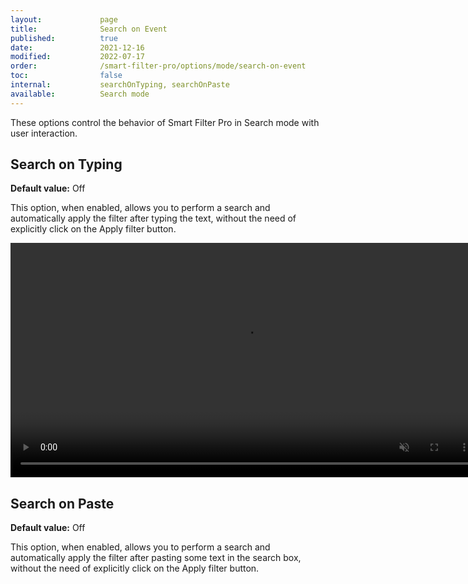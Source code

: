 ```yaml
---
layout:             page
title:              Search on Event
published:          true
date:               2021-12-16
modified:           2022-07-17
order:              /smart-filter-pro/options/mode/search-on-event
toc:                false
internal:           searchOnTyping, searchOnPaste
available:          Search mode
---
```

These options control the behavior of Smart Filter Pro in Search mode with user interaction.

## Search on Typing

**Default value:** Off

This option, when enabled, allows you to perform a search and automatically apply the filter after typing the text, without the need of explicitly click on the Apply filter button.

<video src="images/search-on-typing.mp4" width="750" autoplay loop muted></video>

## Search on Paste

**Default value:** Off

This option, when enabled, allows you to perform a search and automatically apply the filter after pasting some text in the search box, without the need of explicitly click on the Apply filter button.